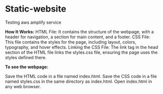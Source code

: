 # Static-website
Testing aws amplify service

**How It Works:**
HTML File: It contains the structure of the webpage, with a header for navigation, a section for main content, and a footer.
CSS File: This file contains the styles for the page, including layout, colors, typography, and hover effects.
Linking the CSS File: The link tag in the head section of the HTML file links the styles.css file, ensuring the page uses the styles defined there.

**To see the webpage:**

Save the HTML code in a file named index.html.
Save the CSS code in a file named styles.css in the same directory as index.html.
Open index.html in any web browser.
